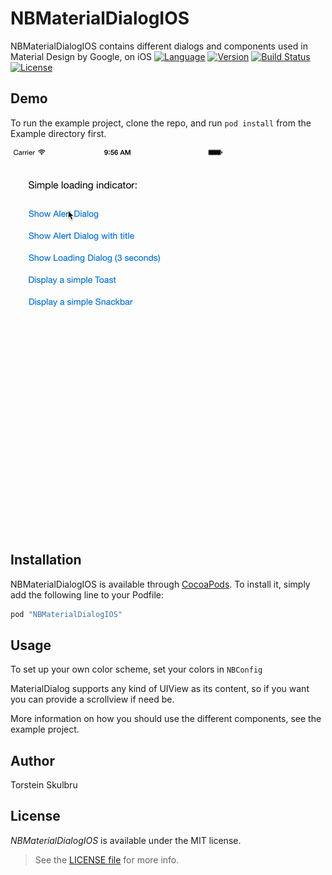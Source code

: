 # NBMaterialDialogIOS
NBMaterialDialogIOS contains different dialogs and components used in Material Design by Google, on iOS
[![Language](http://img.shields.io/badge/language-swift-brightgreen.svg?style=flat
)](https://developer.apple.com/swift)
[![Version](https://img.shields.io/cocoapods/v/NBMaterialDialogIOS.svg?style=flat)](http://cocoapods.org/pods/NBMaterialDialogIOS)
[![Build Status](https://travis-ci.org/tskulbru/NBMaterialDialogIOS.svg)](https://travis-ci.org/tskulbru/NBMaterialDialogIOS)
[![License](http://img.shields.io/badge/license-MIT-lightgrey.svg?style=flat
)](http://mit-license.org)

## Demo

To run the example project, clone the repo, and run `pod install` from the Example directory first.

![Example Gif](Screenshots/appdemo.gif)

## Installation
NBMaterialDialogIOS is available through [CocoaPods](http://cocoapods.org). To install
it, simply add the following line to your Podfile:

```ruby
pod "NBMaterialDialogIOS"
```

## Usage
To set up your own color scheme, set your colors in `NBConfig`

MaterialDialog supports any kind of UIView as its content, so if you want you can provide a scrollview if need be.

More information on how you should use the different components, see the example project.

## Author

Torstein Skulbru

## License

_NBMaterialDialogIOS_ is available under the MIT license. 

> See the [LICENSE file](LICENSE) for more info.
